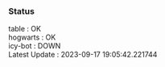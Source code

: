 ### Status


table : OK  
hogwarts : OK  
icy-bot : DOWN  
Latest Update : 2023-09-17 19:05:42.221744
